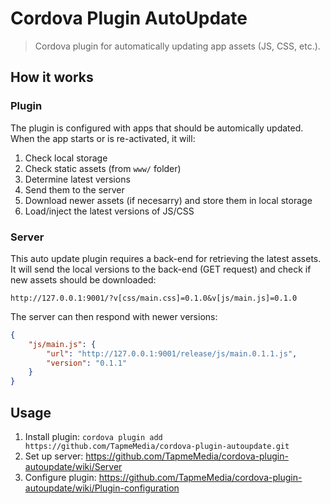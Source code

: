 # Cordova Plugin AutoUpdate

> Cordova plugin for automatically updating app assets (JS, CSS, etc.).

## How it works

### Plugin

The plugin is configured with apps that should be automically updated. When the app starts or is re-activated, it will:

1. Check local storage
1. Check static assets (from `www/` folder)
1. Determine latest versions
1. Send them to the server
1. Download newer assets (if necesarry) and store them in local storage
1. Load/inject the latest versions of JS/CSS

### Server

This auto update plugin requires a back-end for retrieving the latest assets. It will send the local versions to the back-end (GET request) and check if new assets should be downloaded:

```
http://127.0.0.1:9001/?v[css/main.css]=0.1.0&v[js/main.js]=0.1.0
```

The server can then respond with newer versions:

```json
{
	"js/main.js": {
		"url": "http://127.0.0.1:9001/release/js/main.0.1.1.js",
		"version": "0.1.1"
	}
}
```

## Usage

1. Install plugin: `cordova plugin add https://github.com/TapmeMedia/cordova-plugin-autoupdate.git`
1. Set up server: https://github.com/TapmeMedia/cordova-plugin-autoupdate/wiki/Server
1. Configure plugin: https://github.com/TapmeMedia/cordova-plugin-autoupdate/wiki/Plugin-configuration

